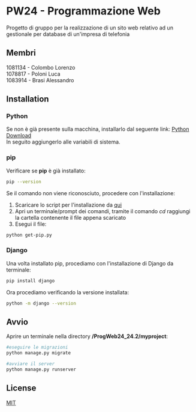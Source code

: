 # PW24 - Programmazione Web

Progetto di gruppo per la realizzazione di un sito web relativo ad un gestionale per database di un'impresa di telefonia
## Membri
1081134 - Colombo Lorenzo  
1078817 - Poloni Luca  
1083914 - Brasi Alessandro
## Installation
### Python
Se non è già presente sulla macchina, installarlo dal seguente link: [Python Download](https://www.python.org/ftp/python/3.12.4/python-3.12.4-amd64.exe)  
In seguito aggiungerlo alle variabili di sistema.
### pip

Verificare se **pip** è già installato:
```bash
pip --version
```
Se il comando non viene riconosciuto, procedere con l'installazione:  
1. Scaricare lo script per l'installazione da [qui](https://bootstrap.pypa.io/get-pip.py)  
2. Apri un terminale/prompt dei comandi, tramite il comando *cd* raggiungi la cartella contenente il file appena scaricato  
3. Esegui il file:
```bash
python get-pip.py
```
### Django
Una volta installato pip, procediamo con l'installazione di Django da terminale:  
```bash
pip install django
```
Ora procediamo verificando la versione installata:
```bash
python -m django --version
```
## Avvio
Aprire un terminale nella directory **/ProgWeb24_24.2/myproject**:

```bash
#eseguire le migrazioni
python manage.py migrate

#avviare il server
python manage.py runserver
```

## License

[MIT](https://choosealicense.com/licenses/mit/)
